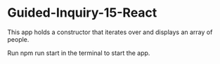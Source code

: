 # Guided-Inquiry-15-React

This app holds a constructor that iterates over and displays an array of people.

Run npm run start in the terminal to start the app.
